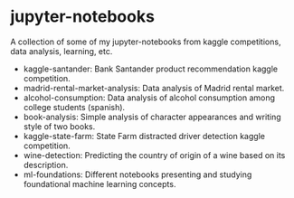 # jupyter-notebooks

A collection of some of my jupyter-notebooks from kaggle competitions, data analysis, learning, etc. 

* kaggle-santander: Bank Santander product recommendation kaggle competition.
* madrid-rental-market-analysis: Data analysis of Madrid rental market.
* alcohol-consumption: Data analysis of alcohol consumption among college students (spanish).
* book-analysis: Simple analysis of character appearances and writing style of two books.
* kaggle-state-farm: State Farm distracted driver detection kaggle competition.
* wine-detection: Predicting the country of origin of a wine based on its description.
* ml-foundations: Different notebooks presenting and studying foundational machine learning concepts.
